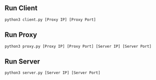 ## Run Client

`python3 client.py [Proxy IP] [Proxy Port]`

## Run Proxy

`python3 proxy.py [Proxy IP] [Proxy Port] [Server IP] [Server Port]`

## Run Server

`python3 server.py [Server IP] [Server Port]`
